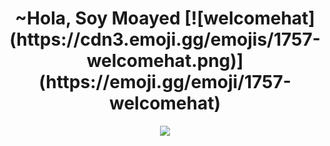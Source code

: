 <h1 align="center">~Hola, Soy Moayed [![welcomehat](https://cdn3.emoji.gg/emojis/1757-welcomehat.png)](https://emoji.gg/emoji/1757-welcomehat)</h1>
  <p align="center">
<img src="https://media.giphy.com/media/iiJ870TcI3PZKxatzS/giphy.gif"/>
  </p>
